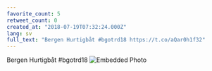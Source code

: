 ```yaml
---
favorite_count: 5
retweet_count: 0
created_at: "2018-07-19T07:32:24.000Z"
lang: sv
full_text: "Bergen Hurtigbåt #bgotrd18 https://t.co/aQar0h1f32"
---
```


Bergen Hurtigbåt #bgotrd18
![Embedded Photo](https://twitter-media-coderbyheart.s3.eu-north-1.amazonaws.com/1019847407507517440-Dic5zH1X4AAwOsW.jpg)
